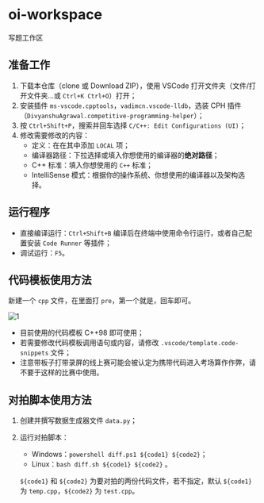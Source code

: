 # oi-workspace

写题工作区

## 准备工作

1. 下载本仓库（clone 或 Download ZIP），使用 VSCode 打开文件夹（文件/打开文件夹...或 `Ctrl+K Ctrl+O`）打开；
2. 安装插件 `ms-vscode.cpptools`，`vadimcn.vscode-lldb`，选装 CPH 插件（`DivyanshuAgrawal.competitive-programming-helper`）；
3. 按 `Ctrl+Shift+P`，搜索并回车选择 `C/C++: Edit Configurations (UI)`；
4. 修改需要修改的内容：
   * 定义：在在其中添加 `LOCAL` 项；
   * 编译器路径：下拉选择或填入你想使用的编译器的**绝对路径**；
   * C++ 标准：填入你想使用的 `C++` 标准；
   * IntelliSense 模式：根据你的操作系统、你想使用的编译器以及架构选择。

## 运行程序

* 直接编译运行：`Ctrl+Shift+B` 编译后在终端中使用命令行运行，或者自己配置安装 `Code Runner` 等插件；
* 调试运行：`F5`。

## 代码模板使用方法

新建一个 `cpp` 文件，在里面打 `pre`，第一个就是，回车即可。

![1](https://user-images.githubusercontent.com/50107074/208286988-ec09dd1b-9bac-4463-84d7-094c0b52fa40.gif)

* 目前使用的代码模板 C++98 即可使用；
* 若需要修改代码模板调用语句或内容，请修改 `.vscode/template.code-snippets` 文件；
* 注意带板子打带录屏的线上赛可能会被认定为携带代码进入考场算作作弊，请不要于这样的比赛中使用。

## 对拍脚本使用方法

1. 创建并撰写数据生成器文件 `data.py`；
2. 运行对拍脚本：
   * Windows：`powershell diff.ps1 ${code1} ${code2}`；
   * Linux：`bash diff.sh ${code1} ${code2}` 。

   `${code1}` 和 `${code2}` 为要对拍的两份代码文件，若不指定，默认 `${code1}` 为 `temp.cpp`，`${code2}` 为 `test.cpp`。
